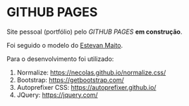 # GITHUB PAGES

Site pessoal (portfólio) pelo *GITHUB PAGES* **em construção**.

Foi seguido o modelo do [Estevan Maito](https://www.youtube.com/watch?v=014fy8sGPto&list=PLB7wuPF7rlckDdLVxueGuQIpI_3Nl2pCt).

Para o desenvolvimento foi utilizado:
1. Normalize: https://necolas.github.io/normalize.css/
1. Bootstrap: https://getbootstrap.com/
1. Autoprefixer CSS: https://autoprefixer.github.io/
1. JQuery: https://jquery.com/
